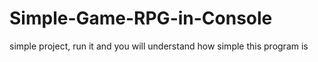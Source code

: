 # Simple-Game-RPG-in-Console

simple project, run it and you will understand how simple this program is
